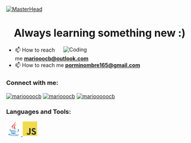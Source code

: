 [![MasterHead](https://img.freepik.com/premium-vector/colorful-banner-with-hands-working-computer-different-electronic-gadgets-devices-symbols-programming-software-development-program-coding_198278-4192.jpg?w=1380)](https://rishavchanda.io)

<h1 align="center"> Always learning something new :)</h1>


<img align="right" alt="Coding" width="350" src="https://media2.giphy.com/media/v1.Y2lkPTc5MGI3NjExOTA2ZDE0YWNhNDRhMDhjNGRhODM3MGY3MjI4ODk2OWY2Njk1MDFhNyZlcD12MV9pbnRlcm5hbF9naWZzX2dpZklkJmN0PWc/qgQUggAC3Pfv687qPC/giphy.gif">


- 📫 How to reach me **mariooocb@outlook.com**
- 📫 How to reach me **porminombre165@gmail.com**

<h3 align="left">Connect with me:</h3>
<p align="left">
<a href="https://twitter.com/marioooocb" target="blank"><img align="center" src="https://raw.githubusercontent.com/rahuldkjain/github-profile-readme-generator/master/src/images/icons/Social/twitter.svg" alt="marioooocb" height="30" width="40" /></a>
<a href="https://linkedin.com/in/mariooocb" target="blank"><img align="center" src="https://raw.githubusercontent.com/rahuldkjain/github-profile-readme-generator/master/src/images/icons/Social/linked-in-alt.svg" alt="mariooocb" height="30" width="40" /></a>
<a href="https://instagram.com/mariooooocb" target="blank"><img align="center" src="https://raw.githubusercontent.com/rahuldkjain/github-profile-readme-generator/master/src/images/icons/Social/instagram.svg" alt="mariooooocb" height="30" width="40" /></a>
</p>

<h3 align="left">Languages and Tools:</h3>
<p align="left"> <a href="https://www.java.com" target="_blank" rel="noreferrer"> <img src="https://raw.githubusercontent.com/devicons/devicon/master/icons/java/java-original.svg" alt="java" width="40" height="40"/> </a> <a href="https://developer.mozilla.org/en-US/docs/Web/JavaScript" target="_blank" rel="noreferrer"> <img src="https://raw.githubusercontent.com/devicons/devicon/master/icons/javascript/javascript-original.svg" alt="javascript" width="40" height="40"/> </a> <a 
